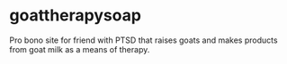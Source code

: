 # goattherapysoap
Pro bono site for friend with PTSD that raises goats and makes products from goat milk as a means of therapy.
